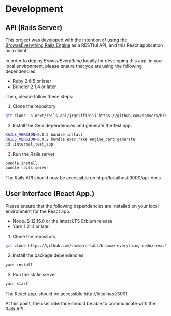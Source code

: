 # Development

## API (Rails Server)
This project was developed with the intention of using the
[BrowseEverything Rails Engine](https://github.com/samvera/browse-everything) as
 a RESTful API, and this React application as a client.

In order to deploy *BrowseEverything* locally for developing this app. in your
local environment, please ensure that you are using the following dependencies:

* Ruby 2.6.5 or later
* Bundler 2.1.4 or later

Then, please follow these steps:

1. Clone the repository
```bash
git clone -b next/rails-api/jrgriffiniii https://github.com/samvera/browse-everything.git
```

2. Install the Gem dependencies and generate the test app.
```bash
RAILS_VERSION=6.0.2 bundle install
RAILS_VERSION=6.0.2 bundle exec rake engine_cart:generate
cd .internal_test_app
```

3. Run the Rails server
```bash
bundle install
bundle rails server
```

The Rails API should now be accessible on http://localhost:3000/api-docs

## User Interface (React App.)
Please ensure that the following dependencies are installed on your local
environment for the React app:

* NodeJS 12.16.0 or the latest LTS Erbium release
* Yarn 1.21.1 or later

1. Clone the repository
```bash
git clone https://github.com/samvera-labs/browse-everything-redux-react.git
```

2. Install the package dependencies
```bash
yarn install
```

3. Run the static server
```bash
yarn start
```

The React app. should be accessible http://localhost:3001

At this point, the user interface should be able to communicate with the Rails
API.
